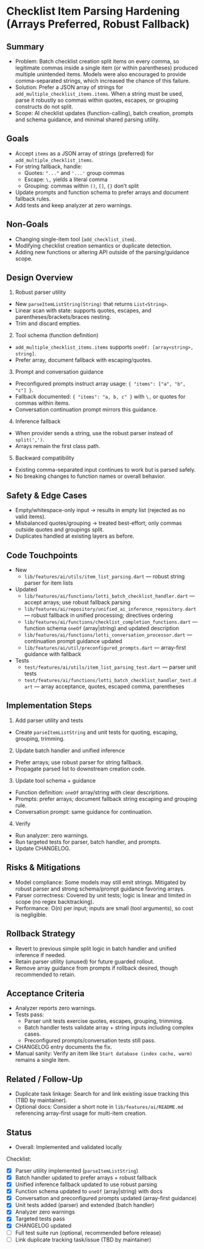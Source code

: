 # Checklist Item Parsing Hardening (Arrays Preferred, Robust Fallback)

## Summary

- Problem: Batch checklist creation split items on every comma, so legitimate commas inside a single item (or within parentheses) produced multiple unintended items. Models were also encouraged to provide comma-separated strings, which increased the chance of this failure.
- Solution: Prefer a JSON array of strings for `add_multiple_checklist_items.items`. When a string must be used, parse it robustly so commas within quotes, escapes, or grouping constructs do not split.
- Scope: AI checklist updates (function-calling), batch creation, prompts and schema guidance, and minimal shared parsing utility.

## Goals

- Accept `items` as a JSON array of strings (preferred) for `add_multiple_checklist_items`.
- For string fallback, handle:
  - Quotes: `"..."` and `'...'` group commas
  - Escape: `\,` yields a literal comma
  - Grouping: commas within `()`, `[]`, `{}` don’t split
- Update prompts and function schema to prefer arrays and document fallback rules.
- Add tests and keep analyzer at zero warnings.

## Non-Goals

- Changing single-item tool (`add_checklist_item`).
- Modifying checklist creation semantics or duplicate detection.
- Adding new functions or altering API outside of the parsing/guidance scope.

## Design Overview

1) Robust parser utility
- New `parseItemListString(String)` that returns `List<String>`.
- Linear scan with state: supports quotes, escapes, and parentheses/brackets/braces nesting.
- Trim and discard empties.

2) Tool schema (function definition)
- `add_multiple_checklist_items.items` supports `oneOf: [array<string>, string]`.
- Prefer array, document fallback with escaping/quotes.

3) Prompt and conversation guidance
- Preconfigured prompts instruct array usage: `{ "items": ["a", "b", "c"] }`.
- Fallback documented: `{ "items": "a, b, c" }` with `\,` or quotes for commas within items.
- Conversation continuation prompt mirrors this guidance.

4) Inference fallback
- When provider sends a string, use the robust parser instead of `split(',')`.
- Arrays remain the first class path.

5) Backward compatibility
- Existing comma-separated input continues to work but is parsed safely.
- No breaking changes to function names or overall behavior.

## Safety & Edge Cases

- Empty/whitespace-only input → results in empty list (rejected as no valid items).
- Misbalanced quotes/grouping → treated best-effort; only commas outside quotes and groupings split.
- Duplicates handled at existing layers as before.

## Code Touchpoints

- New
  - `lib/features/ai/utils/item_list_parsing.dart` — robust string parser for item lists
- Updated
  - `lib/features/ai/functions/lotti_batch_checklist_handler.dart` — accept arrays; use robust fallback parsing
  - `lib/features/ai/repository/unified_ai_inference_repository.dart` — robust fallback in unified processing; directives ordering
  - `lib/features/ai/functions/checklist_completion_functions.dart` — function schema `oneOf` (array|string) and updated description
  - `lib/features/ai/functions/lotti_conversation_processor.dart` — continuation prompt guidance updated
  - `lib/features/ai/util/preconfigured_prompts.dart` — array-first guidance with fallback
- Tests
  - `test/features/ai/utils/item_list_parsing_test.dart` — parser unit tests
  - `test/features/ai/functions/lotti_batch_checklist_handler_test.dart` — array acceptance, quotes, escaped comma, parentheses

## Implementation Steps

1) Add parser utility and tests
- Create `parseItemListString` and unit tests for quoting, escaping, grouping, trimming.

2) Update batch handler and unified inference
- Prefer arrays; use robust parser for string fallback.
- Propagate parsed list to downstream creation code.

3) Update tool schema + guidance
- Function definition: `oneOf` array/string with clear descriptions.
- Prompts: prefer arrays; document fallback string escaping and grouping rule.
- Conversation prompt: same guidance for continuation.

4) Verify
- Run analyzer: zero warnings.
- Run targeted tests for parser, batch handler, and prompts.
- Update CHANGELOG.

## Risks & Mitigations

- Model compliance: Some models may still emit strings. Mitigated by robust parser and strong schema/prompt guidance favoring arrays.
- Parser correctness: Covered by unit tests; logic is linear and limited in scope (no regex backtracking).
- Performance: O(n) per input; inputs are small (tool arguments), so cost is negligible.

## Rollback Strategy

- Revert to previous simple split logic in batch handler and unified inference if needed.
- Retain parser utility (unused) for future guarded rollout.
- Remove array guidance from prompts if rollback desired, though recommended to retain.

## Acceptance Criteria

- Analyzer reports zero warnings.
- Tests pass:
  - Parser unit tests exercise quotes, escapes, grouping, trimming.
  - Batch handler tests validate array + string inputs including complex cases.
  - Preconfigured prompts/conversation tests still pass.
- CHANGELOG entry documents the fix.
- Manual sanity: Verify an item like `Start database (index cache, warm)` remains a single item.

## Related / Follow-Up

- Duplicate task linkage: Search for and link existing issue tracking this (TBD by maintainer).
- Optional docs: Consider a short note in `lib/features/ai/README.md` referencing array-first usage for multi-item creation.

## Status

- Overall: Implemented and validated locally

Checklist:
- [x] Parser utility implemented (`parseItemListString`)
- [x] Batch handler updated to prefer arrays + robust fallback
- [x] Unified inference fallback updated to use robust parsing
- [x] Function schema updated to `oneOf` (array|string) with docs
- [x] Conversation and preconfigured prompts updated (array-first guidance)
- [x] Unit tests added (parser) and extended (batch handler)
- [x] Analyzer zero warnings
- [x] Targeted tests pass
- [x] CHANGELOG updated
- [ ] Full test suite run (optional, recommended before release)
- [ ] Link duplicate tracking task/issue (TBD by maintainer)
